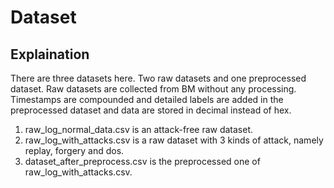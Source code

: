 # Dataset

## Explaination
There are three datasets here. Two raw datasets and one preprocessed dataset. Raw datasets are collected from BM without any processing. Timestamps are compounded and detailed labels are added in the preprocessed dataset and data are stored in decimal instead of hex.

1. raw_log_normal_data.csv is an attack-free raw dataset.
2. raw_log_with_attacks.csv is a raw dataset with 3 kinds of attack, namely replay, forgery and dos.
3. dataset_after_preprocess.csv is the preprocessed one of raw_log_with_attacks.csv.
